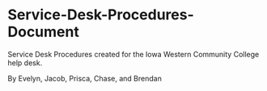 # Service-Desk-Procedures-Document
Service Desk Procedures created for the Iowa Western Community College help desk.

By Evelyn, Jacob, Prisca, Chase, and Brendan
